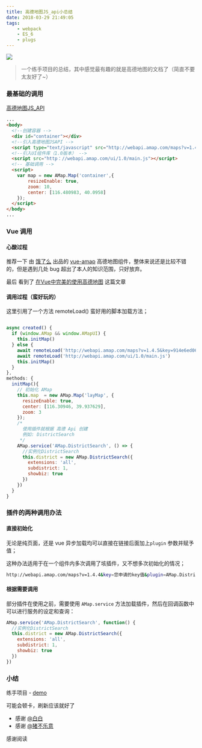 ```yaml
---
title: 高德地图JS_api小总结
date: 2018-03-29 21:49:05
tags:
    - webpack
    - ES_6
    - plugs
---
```


![](/images/amap-banner.jpg)

> 一个练手项目的总结，其中感觉最有趣的就是高德地图的文档了（简直不要太友好了~）

<!-- more -->

### 最基础的调用

[高德地图JS_API](https://lbs.amap.com/api/javascript-api/summary)

```html
...
<body>
  <!--创建容器 -->
  <div id="container"></div>
  <!--引入高德地图JSAPI -->
  <script type="text/javascript" src="http://webapi.amap.com/maps?v=1.4.4&key=您申请的key值"></script>
  <!--引入UI组件库（1.0版本） -->
  <script src="http：//webapi.amap.com/ui/1.0/main.js"></script>
  <!-- 基础调用 -->
  <script>
    var map = new AMap.Map('container',{
        resizeEnable: true,
        zoom: 10,
        center: [116.480983, 40.0958]
    });
  </script>
</body>
...
```


### Vue 调用

#### 心酸过程

推荐一下 由 [饿了么](https://github.com/ElemeFE) 出品的 [vue-amap](https://github.com/ElemeFE/vue-amap) 高德地图组件，整体来说还是比较不错的，但是遇到几处 bug 超出了本人的知识范围，只好放弃。

最后 看到了 [在Vue中完美的使用高德地图](http://vue-gaode.rxshc.com/) 这篇文章

#### 调用过程（蛮好玩的）

这里引用了一个方法 remoteLoad() 蛮好用的脚本加载方法；

```javascript

async created() {
  if (window.AMap && window.AMapUI) {
    this.initMap()
  } else {
    await remoteLoad('http://webapi.amap.com/maps?v=1.4.5&key=914e6ed06f2ba0675ba4b00243293807')
    await remoteLoad('http://webapi.amap.com/ui/1.0/main.js')
    this.initMap()
  }
},
methods: {
  initMap(){
    // 初始化 AMap
    this.map  = new AMap.Map('layMap', {
      resizeEnable: true,
      center: [116.30946, 39.937629],
      zoom: 3
    });
    /*
      使用插件就根据 高德 Api 创建
      例如: DistrictSearch
     */
    AMap.service('AMap.DistrictSearch', () => {
      //实例化DistrictSearch
      this.district = new AMap.DistrictSearch({
        extensions: 'all',
        subdistrict: 1,
        showbiz: true
      })
    })
  }
}
```

### 插件的两种调用办法

#### 直接初始化

无论是纯页面，还是 vue 异步加载均可以直接在链接后面加上`plugin` 参数并赋予值；

这种办法适用于在一个组件内多次调用了垓插件，又不想多次初始化的情况；

```bash
http://webapi.amap.com/maps?v=1.4.4&key=您申请的key值&plugin=AMap.DistrictSearch
```

#### 根据需要调用

部分插件在使用之前，需要使用 `AMap.service` 方法加载插件，然后在回调函数中可以进行服务的设定和查询：

```javascript
AMap.service('AMap.DistrictSearch', function() {
  //实例化DistrictSearch
  this.district = new AMap.DistrictSearch({
    extensions: 'all',
    subdistrict: 1,
    showbiz: true
  })
})
```

### 小结

练手项目 - [demo](http://z-index.me/ele-ui-layout/dist/#/)

可能会顿卡，刷新应该就好了

- 感谢 [@白白](https://github.com/ZhangPuXi)
- 感谢 [@猪不乐意](http://www.rxshc.com/)

感谢阅读
